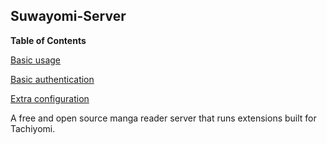 ## Suwayomi-Server

**Table of Contents**

[Basic usage](#module-services-suwayomi-server-basic-usage)

[Basic authentication](#module-services-suwayomi-server-basic-auth)

[Extra configuration](#module-services-suwayomi-server-extra-config)

A free and open source manga reader server that runs extensions built for Tachiyomi.
